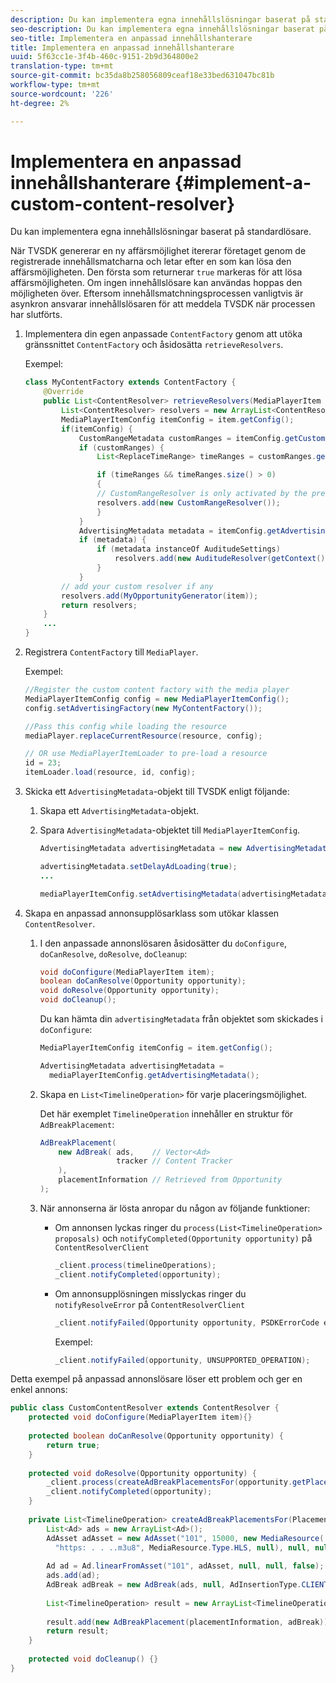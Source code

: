```yaml
---
description: Du kan implementera egna innehållslösningar baserat på standardlösare.
seo-description: Du kan implementera egna innehållslösningar baserat på standardlösare.
seo-title: Implementera en anpassad innehållshanterare
title: Implementera en anpassad innehållshanterare
uuid: 5f63cc1e-3f4b-460c-9151-2b9d364800e2
translation-type: tm+mt
source-git-commit: bc35da8b258056809ceaf18e33bed631047bc81b
workflow-type: tm+mt
source-wordcount: '226'
ht-degree: 2%

---
```



# Implementera en anpassad innehållshanterare {#implement-a-custom-content-resolver}

Du kan implementera egna innehållslösningar baserat på standardlösare.

När TVSDK genererar en ny affärsmöjlighet itererar företaget genom de registrerade innehållsmatcharna och letar efter en som kan lösa den affärsmöjligheten. Den första som returnerar `true` markeras för att lösa affärsmöjligheten. Om ingen innehållslösare kan användas hoppas den möjligheten över. Eftersom innehållsmatchningsprocessen vanligtvis är asynkron ansvarar innehållslösaren för att meddela TVSDK när processen har slutförts.

1. Implementera din egen anpassade `ContentFactory` genom att utöka gränssnittet `ContentFactory` och åsidosätta `retrieveResolvers`.

   Exempel:

   ```java
   class MyContentFactory extends ContentFactory { 
       @Override 
       public List<ContentResolver> retrieveResolvers(MediaPlayerItem item) { 
           List<ContentResolver> resolvers = new ArrayList<ContentResolver>(); 
           MediaPlayerItemConfig itemConfig = item.getConfig(); 
           if(itemConfig) { 
               CustomRangeMetadata customRanges = itemConfig.getCustomRangeMetadata(); 
               if (customRanges) { 
                   List<ReplaceTimeRange> timeRanges = customRanges.getTimeRangeList(); 
   
                   if (timeRanges && timeRanges.size() > 0) 
                   { 
                   // CustomRangeResolver is only activated by the presence of CustomRanges in configuration 
                   resolvers.add(new CustomRangeResolver()); 
                   } 
               } 
               AdvertisingMetadata metadata = itemConfig.getAdvertisingMetadata(); 
               if (metadata) { 
                   if (metadata instanceOf AuditudeSettings)  
                       resolvers.add(new AuditudeResolver(getContext());    
                   } 
               } 
           // add your custom resolver if any 
           resolvers.add(MyOpportunityGenerator(item)); 
           return resolvers; 
       } 
       ... 
   } 
   ```

1. Registrera `ContentFactory` till `MediaPlayer`.

   Exempel:

   ```java
   //Register the custom content factory with the media player 
   MediaPlayerItemConfig config = new MediaPlayerItemConfig(); 
   config.setAdvertisingFactory(new MyContentFactory()); 
   
   //Pass this config while loading the resource 
   mediaPlayer.replaceCurrentResource(resource, config); 
   
   // OR use MediaPlayerItemLoader to pre-load a resource 
   id = 23; 
   itemLoader.load(resource, id, config);
   ```

1. Skicka ett `AdvertisingMetadata`-objekt till TVSDK enligt följande:
   1. Skapa ett `AdvertisingMetadata`-objekt.
   1. Spara `AdvertisingMetadata`-objektet till `MediaPlayerItemConfig`.

      ```java
      AdvertisingMetadata advertisingMetadata = new AdvertisingMetadata(); 
      
      advertisingMetadata.setDelayAdLoading(true); 
      ... 
      
      mediaPlayerItemConfig.setAdvertisingMetadata(advertisingMetadata); 
      ```

1. Skapa en anpassad annonsupplösarklass som utökar klassen `ContentResolver`.
   1. I den anpassade annonslösaren åsidosätter du `doConfigure`, `doCanResolve`, `doResolve`, `doCleanup`:

      ```java
      void doConfigure(MediaPlayerItem item); 
      boolean doCanResolve(Opportunity opportunity); 
      void doResolve(Opportunity opportunity); 
      void doCleanup();
      ```

      Du kan hämta din `advertisingMetadata` från objektet som skickades i `doConfigure`:

      ```java
      MediaPlayerItemConfig itemConfig = item.getConfig(); 
      
      AdvertisingMetadata advertisingMetadata =  
        mediaPlayerItemConfig.getAdvertisingMetadata(); 
      ```

   1. Skapa en `List<TimelineOperation>` för varje placeringsmöjlighet.

      Det här exemplet `TimelineOperation` innehåller en struktur för `AdBreakPlacement`:

      ```java
      AdBreakPlacement( 
          new AdBreak( ads,    // Vector<Ad> 
                       tracker // Content Tracker 
          ), 
          placementInformation // Retrieved from Opportunity 
      ); 
      ```

   1. När annonserna är lösta anropar du någon av följande funktioner:

      * Om annonsen lyckas ringer du `process(List<TimelineOperation> proposals)` och `notifyCompleted(Opportunity opportunity)` på `ContentResolverClient`

         ```java
         _client.process(timelineOperations); 
         _client.notifyCompleted(opportunity); 
         ```

      * Om annonsupplösningen misslyckas ringer du `notifyResolveError` på `ContentResolverClient`

         ```java
         _client.notifyFailed(Opportunity opportunity, PSDKErrorCode error);
         ```

         Exempel:

         ```java
         _client.notifyFailed(opportunity, UNSUPPORTED_OPERATION);
         ```

<!--<a id="example_463B718749504A978F0B887786844C39"></a>-->

Detta exempel på anpassad annonslösare löser ett problem och ger en enkel annons:

```java
public class CustomContentResolver extends ContentResolver { 
    protected void doConfigure(MediaPlayerItem item){} 
 
    protected boolean doCanResolve(Opportunity opportunity) {  
        return true;  
    } 
 
    protected void doResolve(Opportunity opportunity) { 
        _client.process(createAdBreakPlacementsFor(opportunity.getPlacement())); 
        _client.notifyCompleted(opportunity); 
    } 
 
    private List<TimelineOperation> createAdBreakPlacementsFor(Placement placementInformation) { 
        List<Ad> ads = new ArrayList<Ad>(); 
        AdAsset adAsset = new AdAsset("101", 15000, new MediaResource( 
          "https: . . ..m3u8", MediaResource.Type.HLS, null), null, null); 
 
        Ad ad = Ad.linearFromAsset("101", adAsset, null, null, false); 
        ads.add(ad); 
        AdBreak adBreak = new AdBreak(ads, null, AdInsertionType.CLIENT_INSERTED); 
 
        List<TimelineOperation> result = new ArrayList<TimelineOperation>(); 
 
        result.add(new AdBreakPlacement(placementInformation, adBreak)); 
        return result; 
    } 
 
    protected void doCleanup() {} 
} 
```

